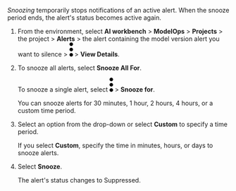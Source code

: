 *Snoozing* temporarily stops notifications of an active alert. When the snooze period ends, the alert's status becomes active again.

1.  From the environment, select **AI workbench** > **ModelOps** > **Projects** > the project > **Alerts** > the alert containing the model version alert you want to silence > ![kebab menu](Images/zsz1597101912145.svg) > **View Details**.


1.  To snooze all alerts, select **Snooze All For**.

    To snooze a single alert, select ![kebab menu](Images/zsz1597101912145.svg) > **Snooze for**.

    You can snooze alerts for 30 minutes, 1 hour, 2 hours, 4 hours, or a custom time period.


1.  Select an option from the drop-down or select **Custom** to specify a time period.

    If you select **Custom**, specify the time in minutes, hours, or days to snooze alerts.


1.  Select **Snooze**.

    The alert's status changes to Suppressed.



